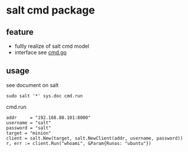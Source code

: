 # salt cmd package

## feature

- fullly realize of salt cmd model
- interface see [cmd.go](cmd.go)

## usage

see document on salt
```
sudo salt '*' sys.doc cmd.run
```

cmd.run
```
addr     = "192.168.88.101:8000"
username = "salt"
password = "salt"
target = "minion"
client = salt.New(target, salt.NewClient(addr, username, password))
r, err := client.Run("whoami", &Param{Runas: "ubuntu"})
```

